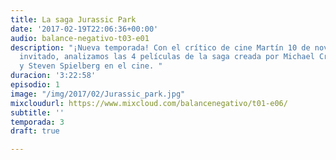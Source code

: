 ```yaml
---
title: La saga Jurassic Park
date: '2017-02-19T22:06:36+00:00'
audio: balance-negativo-t03-e01
description: "¡Nueva temporada! Con el crítico de cine Martín 10 de noviembre como
  invitado, analizamos las 4 películas de la saga creada por Michael Crichton en libro
  y Steven Spielberg en el cine. "
duracion: '3:22:58'
episodio: 1
image: "/img/2017/02/Jurassic_park.jpg"
mixcloudurl: https://www.mixcloud.com/balancenegativo/t01-e06/
subtitle: ''
temporada: 3
draft: true

---
```


